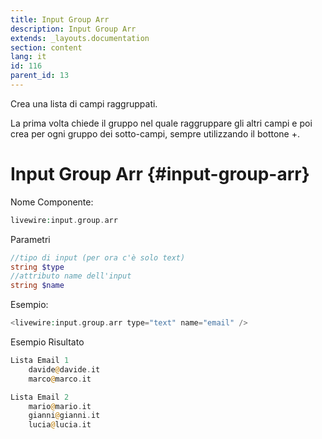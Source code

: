 ```yaml
---
title: Input Group Arr
description: Input Group Arr
extends: _layouts.documentation
section: content
lang: it
id: 116
parent_id: 13
---
```


Crea una lista di campi raggruppati.

La prima volta chiede il gruppo nel quale raggruppare gli altri campi
e poi crea per ogni gruppo dei sotto-campi, sempre utilizzando il bottone +.

# Input Group Arr {#input-group-arr}

Nome Componente:

```php
livewire:input.group.arr
```

Parametri

```php
//tipo di input (per ora c'è solo text)
string $type
//attributo name dell'input
string $name
```

Esempio:

```php
<livewire:input.group.arr type="text" name="email" />
```

Esempio Risultato

```php
Lista Email 1
    davide@davide.it
    marco@marco.it

Lista Email 2
    mario@mario.it
    gianni@gianni.it
    lucia@lucia.it
```

